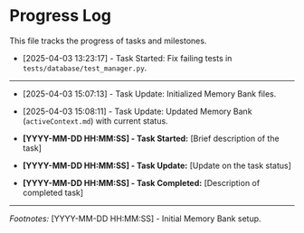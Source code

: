 # Progress Log

This file tracks the progress of tasks and milestones.

*   [2025-04-03 13:23:17] - Task Started: Fix failing tests in `tests/database/test_manager.py`.
---
*   [2025-04-03 15:07:13] - Task Update: Initialized Memory Bank files.

*   [2025-04-03 15:08:11] - Task Update: Updated Memory Bank (`activeContext.md`) with current status.
*   **[YYYY-MM-DD HH:MM:SS] - Task Started:** [Brief description of the task]
*   **[YYYY-MM-DD HH:MM:SS] - Task Update:** [Update on the task status]
*   **[YYYY-MM-DD HH:MM:SS] - Task Completed:** [Description of completed task]

---
*Footnotes:*
[YYYY-MM-DD HH:MM:SS] - Initial Memory Bank setup.